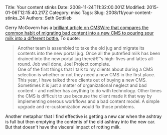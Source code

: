 Title: Your content stinks
Date: 2008-11-24T11:32:00.001Z
Modified: 2015-01-06T12:15:40.217Z
Category: misc
Tags: 
Slug: 2008/11/your-content-stinks_24
Authors: Seth Gottlieb

Gerry McGovern has a [brilliant article on CMSWire that compares the common habit of migrating bad content into a new CMS to pouring sour milk into a different bottle.](http://www.cmswire.com/cms/web-content/web-content-migration-disastrous-strategy-003588.php)  To quote:  
>  Another team is assembled to take the old jug and migrate its contents into the new portal jug. Once all the putrefied milk has been drained into the new portal jug thereâ€™s high-fives and lattes all-round. Job well done, Joe! Project complete.  
One of the first things that I talk to my clients about during a CMS selection is whether or not they need a new CMS in the first place.  This year, I have talked three clients out of buying a new CMS.  Sometimes it is just a matter of organizational neglect and bad content - and neither has anything to do with technology.  Other times the CMS is difficult to use because the client made it that way by implementing onerous workflows and a bad content model.  A simple upgrade and re-customization would fix those problems.      
  
Another metaphor that I find effective is getting a new car when the ashtray is full but then emptying the contents of the old ashtray into the new car.  But that doesn't have the visceral impact of rotting milk.
